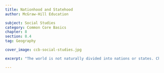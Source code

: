 ```yaml
---
title: Nationhood and Statehood
author: McGraw-Hill Education

subject: Social Studies
category: Common Core Basics
chapter: 8
section: 8.4
tag: Geography

cover_image: ccb-social-studies.jpg

excerpt: "The world is not naturally divided into nations or states. Changing borders reflect the conflicts and the cooperation that have occurred between groups of people throughout history."

---
```

